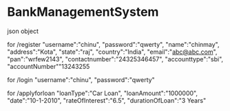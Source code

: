 # BankManagementSystem

json object

for /register
"username":"chinu",
    "password":"qwerty",
    "name":"chinmay",
    "address":"Kota",
    "state":"raj",
    "country":"India",
    "email":"abc@abc.com",
    "pan":"wrfew2143",
    "contactnumber":"24325346457",
    "accounttype":"sbi",
    "accountNumber""13243255
    
for /login
"username":"chinu",
    "password":"qwerty"
    
 for /applyforloan
 "loanType":"Car Loan",
    "loanAmount":"1000000",
    "date":"10-1-2010",
    "rateOfInterest":"6.5",
    "durationOfLoan":"3 Years"
 

